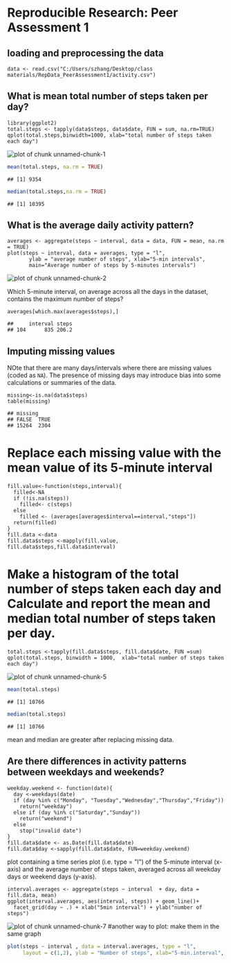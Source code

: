 

# Reproducible Research: Peer Assessment 1

## loading and preprocessing the data
```{r loaddata}
data <- read.csv("C:/Users/szhang/Desktop/class materials/RepData_PeerAssessment1/activity.csv")
```

## What is mean total number of steps taken per day?
```{r}
library(ggplot2)
total.steps <- tapply(data$steps, data$date, FUN = sum, na.rm=TRUE)
qplot(total.steps,binwidth=1000, xlab="total number of steps taken each day")
```
![plot of chunk unnamed-chunk-1](figure/Rplot01.png)

```r
mean(total.steps, na.rm = TRUE)
```
```
## [1] 9354
```
```r
median(total.steps,na.rm = TRUE)
```
```
## [1] 10395
```

## What is the average daily activity pattern?
```{r}
averages <- aggregate(steps ~ interval, data = data, FUN = mean, na.rm = TRUE)
plot(steps ~ interval, data = averages, type = "l",
       ylab = "average number of steps", xlab="5-min intervals",
       main="Average number of steps by 5-minutes intervals")
```
![plot of chunk unnamed-chunk-2](figure/Rplot02.png) 

Which 5-minute interval, on average across all the days in the dataset, contains the maximum number of steps?

```{r}
averages[which.max(averages$steps),]
```
```
##     interval steps
## 104      835 206.2
```

## Imputing missing values

NOte that there are many days/intervals where there are missing values (coded as `NA`). The presence of missing days may introduce bias into some calculations or summaries of the data.
```{r calculate total number of missing}
missing<-is.na(data$steps)
table(missing)
```
```
## missing
## FALSE  TRUE 
## 15264  2304
```
# Replace each missing value with the mean value of its 5-minute interval
```{r}
fill.value<-function(steps,interval){
  filled<-NA
  if (!is.na(steps))
    filled<- c(steps)
  else
    filled <- (averages[averages$interval==interval,"steps"])
  return(filled)
}
fill.data <-data
fill.data$steps <-mapply(fill.value, fill.data$steps,fill.data$interval)
```
# Make a histogram of the total number of steps taken each day and Calculate and report the mean and median total number of steps taken per day.

```{r}
total.steps <-tapply(fill.data$steps, fill.data$date, FUN =sum)
qplot(total.steps, binwidth = 1000,  xlab="total number of steps taken each day")
```
![plot of chunk unnamed-chunk-5](figure/Rplot03.png)

```r
mean(total.steps)
```
```
## [1] 10766
```
```r
median(total.steps)
```
 ```
## [1] 10766
```

mean and median are greater after replacing missing data. 

## Are there differences in activity patterns between weekdays and weekends?

```{r}
weekday.weekend <- function(date){
  day <-weekdays(date)
  if (day %in% c("Monday", "Tuesday","Wednesday","Thursday","Friday"))
    return("weekday")
  else if (day %in% c("Saturday","Sunday"))
    return("weekend")
  else
    stop("invalid date")
}
fill.data$date <- as.Date(fill.data$date)
fill.data$day <-sapply(fill.data$date, FUN=weekday.weekend)
```
plot containing a time series plot (i.e. type = "l") of the 5-minute interval (x-axis) and the average number of steps taken, averaged across all weekday days or weekend days (y-axis).
```{r}
interval.averages <- aggregate(steps ~ interval  + day, data = fill.data, mean)
ggplot(interval.averages, aes(interval, steps)) + geom_line()+
  facet_grid(day ~ .) + xlab("5min interval") + ylab("number of steps")
  ```
![plot of chunk unnamed-chunk-7](figure/Rplot04.png) 
#another way to plot: make them in the same graph
```r
plot(steps ~ interval , data = interval.averages, type = "l",
     layout = c(1,2), ylab = "Number of steps", xlab="5-min.interval", main = "Average  5-min. activity intervals: Weekdays vs. Weekends")

```
